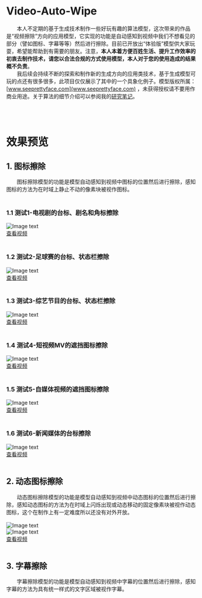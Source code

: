 # Video-Auto-Wipe
&emsp;&emsp;本人不定期的基于生成技术制作一些好玩有趣的算法模型，这次带来的作品是“视频擦除”方向的应用模型，它实现的功能是自动感知到视频中我们不想看见的部分（譬如图标、字幕等等）然后进行擦除。目前已开放出“体验版”模型供大家玩耍，希望能帮助到有需要的朋友。注意，<b>本人本着方便百姓生活、提升工作效率的初衷去制作技术，请您以合法合规的方式使用模型，本人对于您的使用造成的结果概不负责</b>。<br />
&emsp;&emsp;我后续会持续不断的探索和制作新的生成方向的应用类技术，基于生成模型可玩的点还有很多很多，此项目仅仅展示了其中的一个具象化例子。模型版权所属：[www.seeprettyface.com](www.seeprettyface.com) ，未获得授权请不要用作商业用途。关于算法的细节介绍可以参阅我的[研究笔记](http://www.seeprettyface.com/research_notes_page3.html)。<br/><br/><br/><br/>

# 效果预览
## 1. 图标擦除
&emsp;&emsp;图标擦除模型的功能是模型自动感知到视频中图标的位置然后进行擦除，感知图标的方法为在时域上静止不动的像素块被视作图标。<br/><br/>

### 1.1 测试1-电视剧的台标、剧名和角标擦除
![Image text](https://github.com/a312863063/Video-Auto-Wipe/blob/main/pics/de-logo/测试01-电视剧1.JPG)<br/>
[查看视频](http://www.seeprettyface.com/mp4/video-inpainting/delogo_01.mp4)<br/><br/>

### 1.2 测试2-足球赛的台标、状态栏擦除
![Image text](https://github.com/a312863063/Video-Auto-Wipe/blob/main/pics/de-logo/测试04-足球赛.JPG)<br/>
[查看视频](http://www.seeprettyface.com/mp4/video-inpainting/delogo_02.mp4)<br/><br/>

### 1.3 测试3-综艺节目的台标、状态栏擦除
![Image text](https://github.com/a312863063/Video-Auto-Wipe/blob/main/pics/de-logo/测试06-综艺片段-台标角标遮挡.JPG)<br/>
[查看视频](http://www.seeprettyface.com/mp4/video-inpainting/delogo_03.mp4)<br/><br/>

### 1.4 测试4-短视频MV的遮挡图标擦除
![Image text](https://github.com/a312863063/Video-Auto-Wipe/blob/main/pics/de-logo/测试07-音乐MV.JPG)<br/>
[查看视频](http://www.seeprettyface.com/mp4/video-inpainting/delogo_04.mp4)<br/><br/>

### 1.5 测试5-自媒体视频的遮挡图标擦除
![Image text](https://github.com/a312863063/Video-Auto-Wipe/blob/main/pics/de-logo/测试08-自媒体视频1.JPG)<br/>
[查看视频](http://www.seeprettyface.com/mp4/video-inpainting/delogo_05.mp4)<br/><br/>

### 1.6 测试6-新闻媒体的台标擦除
![Image text](https://github.com/a312863063/Video-Auto-Wipe/blob/main/pics/de-logo/测试10-新闻媒体素材.JPG)<br/>
[查看视频](http://www.seeprettyface.com/mp4/video-inpainting/delogo_06.mp4)<br/><br/>

## 2. 动态图标擦除
&emsp;&emsp;动态图标擦除模型的功能是模型自动感知到视频中动态图标的位置然后进行擦除，感知动态图标的方法为在时域上闪烁出现或动态移动的固定像素块被视作动态图标，这个在制作上有一定难度所以还没有对外开放。<br/><br/>
![Image text](https://github.com/a312863063/Video-Auto-Wipe/blob/main/pics/de-dynamic-logo/测试-动态字幕擦除_1.JPG)<br/>
![Image text](https://github.com/a312863063/Video-Auto-Wipe/blob/main/pics/de-dynamic-logo/测试-动态字幕擦除_2.JPG)<br/>
[查看视频](http://www.seeprettyface.com/mp4/video-inpainting/de_dylogo.mp4)<br/><br/>

## 3. 字幕擦除
&emsp;&emsp;字幕擦除模型的功能是模型自动感知到视频中字幕的位置然后进行擦除，感知字幕的方法为具有统一样式的文字区域被视作字幕。
